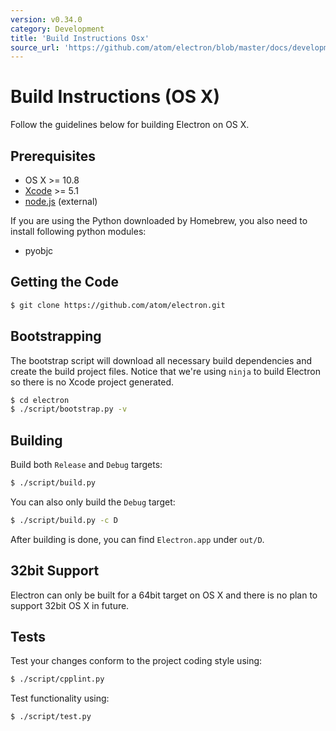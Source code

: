 ```yaml
---
version: v0.34.0
category: Development
title: 'Build Instructions Osx'
source_url: 'https://github.com/atom/electron/blob/master/docs/development/build-instructions-osx.md'
---
```


# Build Instructions (OS X)

Follow the guidelines below for building Electron on OS X.

## Prerequisites

* OS X >= 10.8
* [Xcode](https://developer.apple.com/technologies/tools/) >= 5.1
* [node.js](http://nodejs.org) (external)

If you are using the Python downloaded by Homebrew, you also need to install
following python modules:

* pyobjc

## Getting the Code

```bash
$ git clone https://github.com/atom/electron.git
```

## Bootstrapping

The bootstrap script will download all necessary build dependencies and create
the build project files. Notice that we're using `ninja` to build Electron so
there is no Xcode project generated.

```bash
$ cd electron
$ ./script/bootstrap.py -v
```

## Building

Build both `Release` and `Debug` targets:

```bash
$ ./script/build.py
```

You can also only build the `Debug` target:

```bash
$ ./script/build.py -c D
```

After building is done, you can find `Electron.app` under `out/D`.

## 32bit Support

Electron can only be built for a 64bit target on OS X and there is no plan to
support 32bit OS X in future.

## Tests

Test your changes conform to the project coding style using:

```bash
$ ./script/cpplint.py
```

Test functionality using:

```bash
$ ./script/test.py
```
